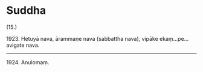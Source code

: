 

# Suddha







(15.)

1923\. Hetuyā nava, ārammaṇe nava (sabbattha nava), vipāke ekaṃ…pe…  avigate nava.

---

1924\. Anulomaṃ.





